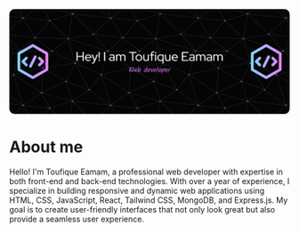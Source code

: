 <img src="https://github.com/Toufique18/Toufique18/blob/main/images/github-header-image.png" alt="">

<h1>About me</h1>

<p>Hello! I'm Toufique Eamam, a professional web developer with expertise in both front-end and back-end technologies. With over a year of experience, I specialize in building responsive and dynamic web applications using HTML, CSS, JavaScript, React, Tailwind CSS, MongoDB, and Express.js. My goal is to create user-friendly interfaces that not only look great but also provide a seamless user experience.</p>

